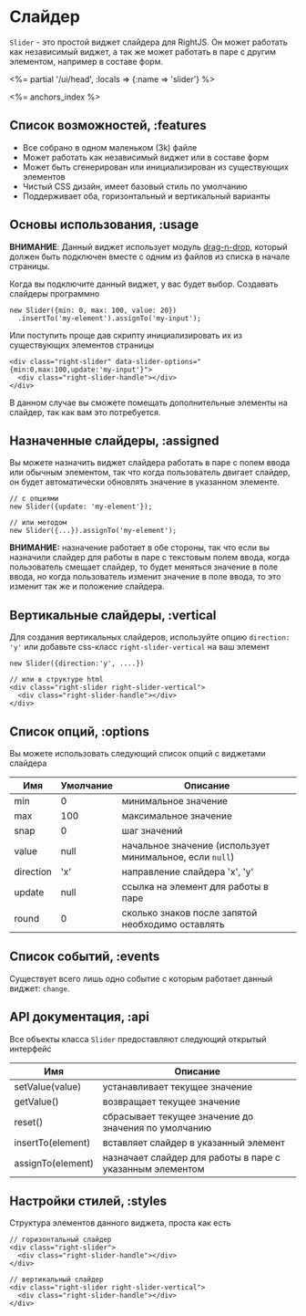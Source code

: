 # Слайдер

`Slider` - это простой виджет слайдера для RightJS. Он может работать как независимый
виджет, а так же может работать в паре с другим элементом, например в составе форм.

<%= partial '/ui/head', :locals => {:name => 'slider'} %>

<%= anchors_index %>

## Список возможностей, :features

* Все собрано в одном маленьком (3k) файле
* Может работать как независимый виджет или в составе форм
* Может быть сгенерирован или инициализирован из существующих элементов
* Чистый CSS дизайн, имеет базовый стиль по умолчанию
* Поддерживает оба, горизонтальный и вертикальный варианты

## Основы использования, :usage

__ВНИМАНИЕ__: Данный виджет использует модуль [drag-n-drop](/goods/drag-n-drop), который
должен быть подключен вместе с одним из файлов из списка в начале страницы.

Когда вы подключите данный виджет, у вас будет выбор. Создавать слайдеры программно

    new Slider({min: 0, max: 100, value: 20})
      .insertTo('my-element').assignTo('my-input');

Или поступить проще дав скрипту инициализировать их из существующих элементов страницы

    <div class="right-slider" data-slider-options="{min:0,max:100,update:'my-input'}">
      <div class="right-slider-handle"></div>
    </div>

В данном случае вы сможете помещать дополнительные элементы на слайдер, так как вам это
потребуется.


## Назначенные слайдеры, :assigned

Вы можете назначить виджет слайдера работать в паре с полем ввода или обычным элементом,
так что когда пользователь двигает слайдер, он будет автоматически обновлять значение
в указанном элементе.

    // с опциями
    new Slider({update: 'my-element'});

    // или методом
    new Slider({...}).assignTo('my-element');

__ВНИМАНИЕ:__ назначение работает в обе стороны, так что если вы назначили слайдер
для работы в паре с текстовым полем ввода, когда пользователь смещает слайдер, то
будет меняться значение в поле ввода, но когда пользователь изменит значение в поле
ввода, то это изменит так же и положение слайдера.


## Вертикальные слайдеры, :vertical

Для создания вертикальных слайдеров, используйте опцию `direction: 'y'` или добавьте
css-класс `right-slider-vertical` на ваш элемент

    new Slider({direction:'y', ....})

    // или в структуре html
    <div class="right-slider right-slider-vertical">
      <div class="right-slider-handle"></div>
    </div>


## Список опций, :options

Вы можете использовать следующий список опций с виджетами слайдера

Имя       | Умолчание | Описание
----------|-----------|----------------------------------------------------------------
min       | 0         | минимальное значение
max       | 100       | максимальное значение
snap      | 0         | шаг значений
value     | null      | начальное значение (использует минимальное, если `null`)
direction | 'x'       | направление слайдера 'x', 'y'
update    | null      | ссылка на элемент для работы в паре
round     | 0         | сколько знаков после запятой необходимо оставлять


## Список событий, :events

Существует всего лишь одно событие с которым работает данный виджет: `change`.


## API документация, :api

Все объекты класса `Slider` предоставляют следующий открытый интерфейс

Имя               | Описание
------------------|----------------------------------------------------------------
setValue(value)   | устанавливает текущее значение
getValue()        | возвращает текущее значение
reset()           | сбрасывает текущее значение до значения по умолчанию
insertTo(element) | вставляет слайдер в указанный элемент
assignTo(element) | назначает слайдер для работы в паре с указанным элементом


## Настройки стилей, :styles

Структура элементов данного виджета, проста как есть

    // горизонтальный слайдер
    <div class="right-slider">
      <div class="right-slider-handle"></div>
    </div>

    // вертикальный слайдер
    <div class="right-slider right-slider-vertical">
      <div class="right-slider-handle"></div>
    </div>



